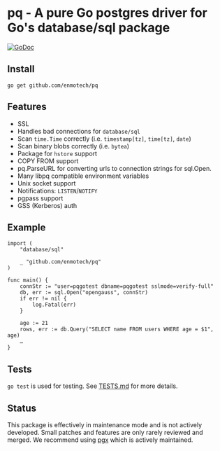 # pq - A pure Go postgres driver for Go's database/sql package

[![GoDoc](https://godoc.org/github.com/enmotech/pq?status.svg)](https://pkg.go.dev/github.com/enmotech/pq?tab=doc)

## Install

	go get github.com/enmotech/pq

## Features

* SSL
* Handles bad connections for `database/sql`
* Scan `time.Time` correctly (i.e. `timestamp[tz]`, `time[tz]`, `date`)
* Scan binary blobs correctly (i.e. `bytea`)
* Package for `hstore` support
* COPY FROM support
* pq.ParseURL for converting urls to connection strings for sql.Open.
* Many libpq compatible environment variables
* Unix socket support
* Notifications: `LISTEN`/`NOTIFY`
* pgpass support
* GSS (Kerberos) auth

## Example
```
import (
	"database/sql"

	_ "github.com/enmotech/pq"
)

func main() {
	connStr := "user=pqgotest dbname=pqgotest sslmode=verify-full"
	db, err := sql.Open("opengauss", connStr)
	if err != nil {
		log.Fatal(err)
	}

	age := 21
	rows, err := db.Query("SELECT name FROM users WHERE age = $1", age)
	…
}
```

## Tests

`go test` is used for testing.  See [TESTS.md](TESTS.md) for more details.

## Status

This package is effectively in maintenance mode and is not actively developed. Small patches and features are only rarely reviewed and merged. We recommend using [pgx](https://github.com/jackc/pgx) which is actively maintained.
